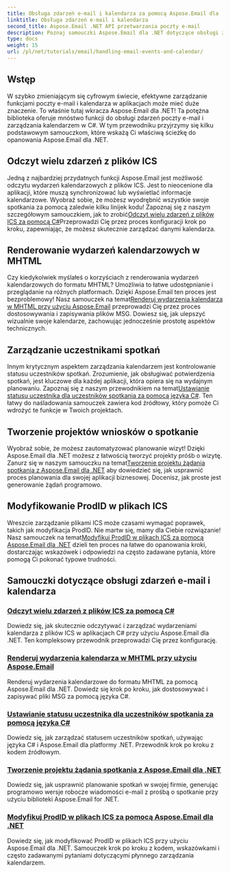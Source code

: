 ```yaml
---
title: Obsługa zdarzeń e-mail i kalendarza za pomocą Aspose.Email dla .NET
linktitle: Obsługa zdarzeń e-mail i kalendarza
second_title: Aspose.Email .NET API przetwarzania poczty e-mail
description: Poznaj samouczki Aspose.Email dla .NET dotyczące obsługi zdarzeń e-mail i zarządzania kalendarzem. Poznaj techniki, które pozwolą Ci wydajnie udoskonalić swoje aplikacje C#.
type: docs
weight: 15
url: /pl/net/tutorials/email/handling-email-events-and-calendar/
---
```

## Wstęp

W szybko zmieniającym się cyfrowym świecie, efektywne zarządzanie funkcjami poczty e-mail i kalendarza w aplikacjach może mieć duże znaczenie. To właśnie tutaj wkracza Aspose.Email dla .NET! Ta potężna biblioteka oferuje mnóstwo funkcji do obsługi zdarzeń poczty e-mail i zarządzania kalendarzem w C#. W tym przewodniku przyjrzymy się kilku podstawowym samouczkom, które wskażą Ci właściwą ścieżkę do opanowania Aspose.Email dla .NET.

## Odczyt wielu zdarzeń z plików ICS

Jedną z najbardziej przydatnych funkcji Aspose.Email jest możliwość odczytu wydarzeń kalendarzowych z plików ICS. Jest to nieocenione dla aplikacji, które muszą synchronizować lub wyświetlać informacje kalendarzowe. Wyobraź sobie, że możesz wyodrębnić wszystkie swoje spotkania za pomocą zaledwie kilku linijek kodu! Zapoznaj się z naszym szczegółowym samouczkiem, jak to zrobić[Odczyt wielu zdarzeń z plików ICS za pomocą C#](./read-multiple-events-from-ics-files-with-csharp/)Przeprowadzi Cię przez proces konfiguracji krok po kroku, zapewniając, że możesz skutecznie zarządzać danymi kalendarza. 

## Renderowanie wydarzeń kalendarzowych w MHTML 

 Czy kiedykolwiek myślałeś o korzyściach z renderowania wydarzeń kalendarzowych do formatu MHTML? Umożliwia to łatwe udostępnianie i przeglądanie na różnych platformach. Dzięki Aspose.Email ten proces jest bezproblemowy! Nasz samouczek na temat[Renderuj wydarzenia kalendarza w MHTML przy użyciu Aspose.Email](./render-calendar-events-in-mhtml/) przeprowadzi Cię przez proces dostosowywania i zapisywania plików MSG. Dowiesz się, jak ulepszyć wizualnie swoje kalendarze, zachowując jednocześnie prostotę aspektów technicznych.

## Zarządzanie uczestnikami spotkań

Innym krytycznym aspektem zarządzania kalendarzem jest kontrolowanie statusu uczestników spotkań. Zrozumienie, jak obsługiwać potwierdzenia spotkań, jest kluczowe dla każdej aplikacji, która opiera się na wydajnym planowaniu. Zapoznaj się z naszym przewodnikiem na temat[Ustawianie statusu uczestnika dla uczestników spotkania za pomocą języka C#](./setting-participant-status-for-appointment-attendees/). Ten łatwy do naśladowania samouczek zawiera kod źródłowy, który pomoże Ci wdrożyć te funkcje w Twoich projektach.

## Tworzenie projektów wniosków o spotkanie 

 Wyobraź sobie, że możesz zautomatyzować planowanie wizyt! Dzięki Aspose.Email dla .NET możesz z łatwością tworzyć projekty próśb o wizytę. Zanurz się w naszym samouczku na temat[Tworzenie projektu żądania spotkania z Aspose.Email dla .NET](./creating-draft-appointment-request/) aby dowiedzieć się, jak usprawnić proces planowania dla swojej aplikacji biznesowej. Docenisz, jak proste jest generowanie żądań programowo.

## Modyfikowanie ProdID w plikach ICS 

Wreszcie zarządzanie plikami ICS może czasami wymagać poprawek, takich jak modyfikacja ProdID. Nie martw się, mamy dla Ciebie rozwiązanie! Nasz samouczek na temat[Modyfikuj ProdID w plikach ICS za pomocą Aspose.Email dla .NET](./modify-prodid-in-ics-files/) dzieli ten proces na łatwe do opanowania kroki, dostarczając wskazówek i odpowiedzi na często zadawane pytania, które pomogą Ci pokonać typowe trudności.

## Samouczki dotyczące obsługi zdarzeń e-mail i kalendarza
### [Odczyt wielu zdarzeń z plików ICS za pomocą C#](./read-multiple-events-from-ics-files-with-csharp/)
Dowiedz się, jak skutecznie odczytywać i zarządzać wydarzeniami kalendarza z plików ICS w aplikacjach C# przy użyciu Aspose.Email dla .NET. Ten kompleksowy przewodnik przeprowadzi Cię przez konfigurację.
### [Renderuj wydarzenia kalendarza w MHTML przy użyciu Aspose.Email](./render-calendar-events-in-mhtml/)
Renderuj wydarzenia kalendarzowe do formatu MHTML za pomocą Aspose.Email dla .NET. Dowiedz się krok po kroku, jak dostosowywać i zapisywać pliki MSG za pomocą języka C#.
### [Ustawianie statusu uczestnika dla uczestników spotkania za pomocą języka C#](./setting-participant-status-for-appointment-attendees/)
Dowiedz się, jak zarządzać statusem uczestników spotkań, używając języka C# i Aspose.Email dla platformy .NET. Przewodnik krok po kroku z kodem źródłowym.
### [Tworzenie projektu żądania spotkania z Aspose.Email dla .NET](./creating-draft-appointment-request/)
Dowiedz się, jak usprawnić planowanie spotkań w swojej firmie, generując programowo wersje robocze wiadomości e-mail z prośbą o spotkanie przy użyciu biblioteki Aspose.Email for .NET.
### [Modyfikuj ProdID w plikach ICS za pomocą Aspose.Email dla .NET](./modify-prodid-in-ics-files/)
Dowiedz się, jak modyfikować ProdID w plikach ICS przy użyciu Aspose.Email dla .NET. Samouczek krok po kroku z kodem, wskazówkami i często zadawanymi pytaniami dotyczącymi płynnego zarządzania kalendarzem.